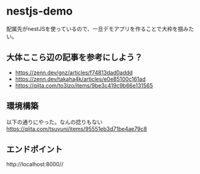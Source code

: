 # nestjs-demo
配属先がnestJSを使っているので、一旦デモアプリを作ることで大枠を掴みたい。

## 大体ここら辺の記事を参考にしよう？
- https://zenn.dev/gnz/articles/f74813dad0addd
- https://zenn.dev/takaha4k/articles/e0e85100c161ad
- https://qiita.com/to3izo/items/9be3c419c9b66e131565

## 環境構築
以下の通りにやった。なんの捻りもない
https://qiita.com/tsuyuni/items/95551eb3d71be4ae79c8

## エンドポイント
http://localhost:8000//
